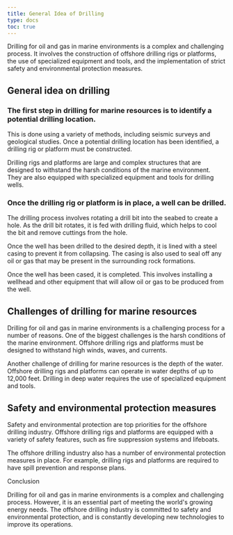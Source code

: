 ```yaml
---
title: General Idea of Drilling 
type: docs
toc: true
---
```




Drilling for oil and gas in marine environments is a complex and challenging process. It involves the construction of offshore drilling rigs or platforms, the use of specialized equipment and tools, and the implementation of strict safety and environmental protection measures.

## General idea on drilling 

### The first step in drilling for marine resources is to identify a potential drilling location. 

This is done using a variety of methods, including seismic surveys and geological studies. Once a potential drilling location has been identified, a drilling rig or platform must be constructed.

Drilling rigs and platforms are large and complex structures that are designed to withstand the harsh conditions of the marine environment. They are also equipped with specialized equipment and tools for drilling wells.

### Once the drilling rig or platform is in place, a well can be drilled. 

The drilling process involves rotating a drill bit into the seabed to create a hole. As the drill bit rotates, it is fed with drilling fluid, which helps to cool the bit and remove cuttings from the hole.

Once the well has been drilled to the desired depth, it is lined with a steel casing to prevent it from collapsing. The casing is also used to seal off any oil or gas that may be present in the surrounding rock formations.

Once the well has been cased, it is completed. This involves installing a wellhead and other equipment that will allow oil or gas to be produced from the well.

## Challenges of drilling for marine resources

Drilling for oil and gas in marine environments is a challenging process for a number of reasons. One of the biggest challenges is the harsh conditions of the marine environment. Offshore drilling rigs and platforms must be designed to withstand high winds, waves, and currents.

Another challenge of drilling for marine resources is the depth of the water. Offshore drilling rigs and platforms can operate in water depths of up to 12,000 feet. Drilling in deep water requires the use of specialized equipment and tools.

## Safety and environmental protection measures

Safety and environmental protection are top priorities for the offshore drilling industry. Offshore drilling rigs and platforms are equipped with a variety of safety features, such as fire suppression systems and lifeboats.

The offshore drilling industry also has a number of environmental protection measures in place. For example, drilling rigs and platforms are required to have spill prevention and response plans.

Conclusion

Drilling for oil and gas in marine environments is a complex and challenging process. However, it is an essential part of meeting the world's growing energy needs. The offshore drilling industry is committed to safety and environmental protection, and is constantly developing new technologies to improve its operations.
